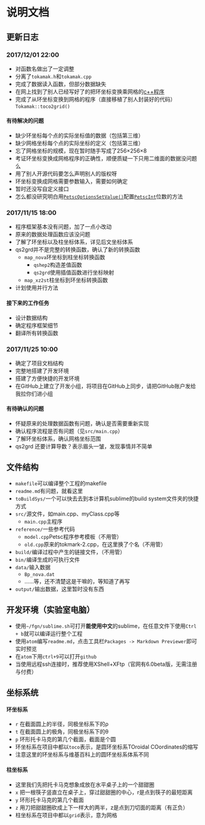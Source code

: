 # 说明文档

## 更新日志

### 2017/12/01 22:00
- 对函数名做出了一定调整
- 分离了`tokamak.h`和`tokamak.cpp`
- 完成了数据读入函数，但部分数据缺失
- 在网上找到了别人已经写好了的把环坐标变换乘网格的[c++程序](https://github.com/UoA-eResearch/saga-gis/blob/master/saga-gis/src/modules/grid/grid_gridding/Shepard.cpp)
- 完成了从环坐标变换到网格的程序（直接移植了别人封装好的代码）`Tokamak::toco2grid()`

#### 有待解决的问题
- 缺少环坐标每个点的实际坐标值的数据（包括第三维）
- 缺少网格坐标每个点的实际坐标的定义（包括第三维）
- 忘了网格坐标的规模，现在暂时随手写成了256×256×8
- 考证环坐标变换成网格程序的正确性，顺便质疑一下只用二维面的数据没问题么
- 用了别人开源代码要怎么声明别人的版权呀
- 环坐标变换成网格需要参数输入，需要如何确定
- 暂时还没写自定义接口
- 怎么都没研究明白用[`PetscOptionsSetValue()`](https://www.mcs.anl.gov/petsc/petsc-current/docs/manualpages/Sys/PetscOptionsSetValue.html)配置[`PetscInt`](https://www.mcs.anl.gov/petsc/petsc-3.7/docs/manualpages/Sys/PetscInt.html#PetscInt)位数的方法

### 2017/11/15 18:00
- 程序框架基本没有问题，加了一点小改动
- 原来的数据处理函数应该没问题
- 了解了环坐标以及柱坐标体系，详见后文坐标体系
- qs2grd并不是完整的转换函数，确认了新的转换函数
    - `map_nova`环坐标到柱坐标转换函数
        - `qshep2`构造差值函数
        - `qs2grd`使用插值函数进行坐标映射
    - `map_xz2st`柱坐标到环坐标转换函数
- 计划使用并行方法

#### 接下来的工作任务
- 设计数据结构
- 确定程序框架细节
- 翻译所有转换函数

### 2017/11/25 10:00
- 确定了项目文档结构
- 完整地搭建了开发环境
- 搭建了方便快捷的开发环境
- 在GitHub上建立了开发小组，将项目在GitHub上同步，请把GitHub账户发给我拉你们进小组

#### 有待确认的问题
- 怀疑原来的处理数据函数有问题，确认是否需要重新实现
- 确认程序流程是否有问题（见`src/main.cpp`）
- 了解环坐标体系，确认网格坐标范围
- qs2grd 还要计算导数？表示眉头一皱，发现事情并不简单

## 文件结构
- `makefile`可以编译整个工程的makefile
- `readme.md`有问题，就看这里
- `toBuildSys/`一个可以快去去到本计算机sublime的build system文件夹的快捷方式
- `src/`源文件，如main.cpp、myClass.cpp等
    - `main.cpp`主程序
- `reference/`一些参考代码
    - `model.cpp`Petsc程序参考模板（不用管）
    - `old.cpp`原来的tokmark-2.cpp，在这里换了个名（不用管）
- `build/`编译过程中产生的链接文件，（不用管）
- `bin/`编译生成的可执行文件
- `data/`输入数据
    - `Bp_nova.dat`
    - ……等，还不清楚这是干嘛的，等知道了再写
- `output/`输出数据，这里暂时没有东西

## 开发环境（实验室电脑）
- 使用`~/fgn/sublime.sh`可打开**能使用中文**的sublime，在任意文件下使用`Ctrl + b`就可以编译运行整个工程
- 使用`atom`编写`readme.md`，点击工具栏`Packages -> Markdown Previewer`即可实时预览
- 在`atom`下用`ctrl+9`可以打开`github`
- 当使用远程ssh连接时，推荐使用XShell+XFtp（官网有6.0beta版，无需注册与付费）

## 坐标系统
#### 环坐标系
- `r` 在截面圆上的半径，同极坐标系下的ρ
- `t` 在截面圆上的极角，同极坐标系下的θ
- `p` 环形托卡马克的第几个截面，截面是个圆
- 环坐标系在项目中都以`toco`表示，是圆环坐标系TOroidal COordinates的缩写
- 注意这里的环坐标系与维基百科上的圆环坐标系体系不同

#### 柱坐标系
- 这里我们先把托卡马克想象成放在水平桌子上的一个甜甜圈
- `x` 把一根筷子竖直立在桌子上，穿过甜甜圈的中心，r是点到筷子的最短距离
- `y` 环形托卡马克的第几个截面
- `z` 用刀把甜甜圈砍成上下一样大的两半，z是点到刀切面的距离（有正负）
- 柱坐标系在项目中都以`grid`表示，意为网格
